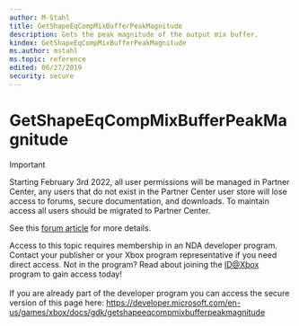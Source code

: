 ```yaml
---
author: M-Stahl
title: GetShapeEqCompMixBufferPeakMagnitude
description: Gets the peak magnitude of the output mix buffer.
kindex: GetShapeEqCompMixBufferPeakMagnitude
ms.author: mstahl
ms.topic: reference
edited: 06/27/2019
security: secure
---
```


# GetShapeEqCompMixBufferPeakMagnitude
> [!IMPORTANT]
> Starting February 3rd 2022, all user permissions will be managed in Partner Center, any users that do not exist in the Partner Center user store will lose access to forums, secure documentation, and downloads. To maintain access all users should be migrated to Partner Center. <p></p>See this <a href="https://forums.xboxlive.com/articles/132187/breaking-change-user-access-for-forums-secure-docu.html">forum article</a> for more details.  

 Access to this topic requires membership in an NDA developer program. Contact your publisher or your Xbox program representative if you need direct access. Not in the program? Read about joining the <a href="https://www.xbox.com/Developers/id">ID@Xbox</a> program to gain access today!  <br/><br/>If you are already part of the developer program you can access the secure version of this page here: <a target="_blank" href="https://developer.microsoft.com/en-us/games/xbox/docs/gdk/getshapeeqcompmixbufferpeakmagnitude">https://developer.microsoft.com/en-us/games/xbox/docs/gdk/getshapeeqcompmixbufferpeakmagnitude</a>